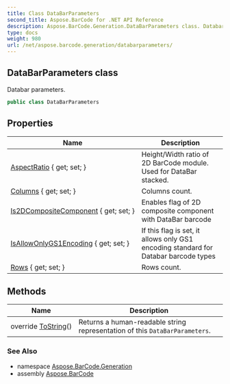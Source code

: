 ```yaml
---
title: Class DataBarParameters
second_title: Aspose.BarCode for .NET API Reference
description: Aspose.BarCode.Generation.DataBarParameters class. Databar parameters
type: docs
weight: 980
url: /net/aspose.barcode.generation/databarparameters/
---
```

## DataBarParameters class

Databar parameters.

```csharp
public class DataBarParameters
```

## Properties

| Name | Description |
| --- | --- |
| [AspectRatio](../../aspose.barcode.generation/databarparameters/aspectratio/) { get; set; } | Height/Width ratio of 2D BarCode module. Used for DataBar stacked. |
| [Columns](../../aspose.barcode.generation/databarparameters/columns/) { get; set; } | Columns count. |
| [Is2DCompositeComponent](../../aspose.barcode.generation/databarparameters/is2dcompositecomponent/) { get; set; } | Enables flag of 2D composite component with DataBar barcode |
| [IsAllowOnlyGS1Encoding](../../aspose.barcode.generation/databarparameters/isallowonlygs1encoding/) { get; set; } | If this flag is set, it allows only GS1 encoding standard for Databar barcode types |
| [Rows](../../aspose.barcode.generation/databarparameters/rows/) { get; set; } | Rows count. |

## Methods

| Name | Description |
| --- | --- |
| override [ToString](../../aspose.barcode.generation/databarparameters/tostring/)() | Returns a human-readable string representation of this `DataBarParameters`. |

### See Also

* namespace [Aspose.BarCode.Generation](../../aspose.barcode.generation/)
* assembly [Aspose.BarCode](../../)


